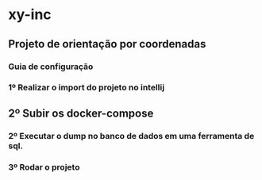 # xy-inc


## Projeto de orientação por coordenadas

### Guia de configuração

###  1º Realizar o import do projeto no intellij
##   2º Subir os docker-compose
### 2º Executar o dump no banco de dados em uma ferramenta de sql.
### 3º Rodar o projeto
